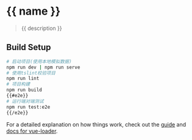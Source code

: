 # {{ name }}

> {{ description }}

## Build Setup

``` bash
# 启动项目(使用本地模拟数据)
npm run dev | npm run serve
# 使用tslint校验项目
npm run lint
# 项目构建
npm run build
{{#e2e}}
# 运行端对端测试
npm run test:e2e
{{/e2e}}
```

For a detailed explanation on how things work, check out the [guide](http://vuejs-templates.github.io/webpack/) and [docs for vue-loader](http://vuejs.github.io/vue-loader).
